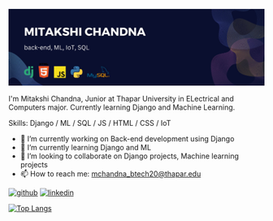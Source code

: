 ![](https://github.com/ChandnaM/picture/blob/main/banner.jpeg)

I'm Mitakshi Chandna, Junior at Thapar University in ELectrical and Computers major. Currently learning Django and Machine Learning.

Skills: Django / ML / SQL / JS / HTML / CSS / IoT 

- 🔭 I’m currently working on Back-end development using Django  
- 🌱 I’m currently learning Django and ML 
- 👯 I’m looking to collaborate on Django projects, Machine learning projects 
- 📫 How to reach me:  mchandna_btech20@thapar.edu 


[<img src='https://cdn.jsdelivr.net/npm/simple-icons@3.0.1/icons/github.svg' alt='github' height='40'>](https://github.com/SKULLDRAGON099)  [<img src='https://cdn.jsdelivr.net/npm/simple-icons@3.0.1/icons/linkedin.svg' alt='linkedin' height='40'>](https://www.linkedin.com/in/aastik-yadav-cauldron/)  

[![Top Langs](https://github-readme-stats.vercel.app/api/top-langs/?username=ChandnaM)](https://github.com/anuraghazra/github-readme-stats)

<!-- ![GitHub stats](https://github-readme-stats.vercel.app/api?username=SKULLDRAGON099&show_icons=true)  

![GitHub streak stats](https://streak-stats.demolab.com/?user=ChandnaM)   -->
